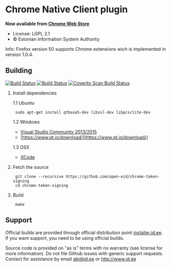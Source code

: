 # Chrome Native Client plugin

**Now available from [Chrome Web Store](https://chrome.google.com/webstore/detail/ckjefchnfjhjfedoccjbhjpbncimppeg)**

 * License: LGPL 2.1
 * &copy; Estonian Information System Authority

Info: Firefox version 50 supports Chrome extensions wich is implemented in version 1.0.4.

## Building
[![Build Status](https://travis-ci.org/open-eid/chrome-token-signing.svg?branch=master)](https://travis-ci.org/open-eid/chrome-token-signing)
[![Build Status](https://ci.appveyor.com/api/projects/status/github/open-eid/chrome-token-signing?branch=master&svg=true)](https://ci.appveyor.com/project/open-eid/chrome-token-signing)
[![Coverity Scan Build Status](https://scan.coverity.com/projects/2449/badge.svg)](https://scan.coverity.com/projects/2449)

1. Install dependencies

   1.1 Ubuntu

        sudo apt-get install qtbase5-dev libssl-dev libpcsclite-dev

   1.2 Windows

     * [Visual Studio Community 2013/2015](https://www.visualstudio.com/downloads/)
     * [https://www.qt.io/download/](https://www.qt.io/download/)

   1.3 OSX

     * [XCode](https://itunes.apple.com/en/app/xcode/id497799835?mt=12)

2. Fetch the source

        git clone --recursive https://github.com/open-eid/chrome-token-signing
        cd chrome-token-signing

3. Build

        make

## Support
Official builds are provided through official distribution point [installer.id.ee](https://installer.id.ee). If you want support, you need to be using official builds.

Source code is provided on "as is" terms with no warranty (see license for more information). Do not file Github issues with generic support requests.
Contact for assistance by email abi@id.ee or http://www.id.ee

